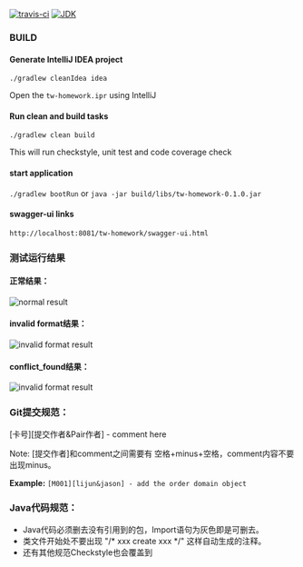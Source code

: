 [![travis-ci](https://travis-ci.org/lijun003/tw-homework.svg)](https://travis-ci.org/lijun003/tw-homework)
[![JDK](http://img.shields.io/badge/JDK-v8.0-yellow.svg)](http://www.oracle.com/technetwork/java/javase/downloads/index.html)

### BUILD

#### Generate IntelliJ IDEA project
`./gradlew cleanIdea idea`

Open the `tw-homework.ipr` using IntelliJ

#### Run clean and build tasks
`./gradlew clean build`

This will run checkstyle, unit test and code coverage check

#### start application
`./gradlew bootRun` or `java -jar build/libs/tw-homework-0.1.0.jar`

#### swagger-ui links
`http://localhost:8081/tw-homework/swagger-ui.html`


### 测试运行结果
#### 正常结果：
![normal result](http://bmob-cdn-1019.b0.upaiyun.com/2016/09/20/4162e56b40ed5954801827aef984bd7f.png)

#### invalid format结果：
![invalid format result](http://bmob-cdn-1019.b0.upaiyun.com/2016/09/20/76e2c74040c7380780d1fbd6f09c5bea.png)

#### conflict_found结果：
![invalid format result](http://bmob-cdn-1019.b0.upaiyun.com/2016/09/20/d98488044054a3a580c5a97b5e763145.png)

### Git提交规范：

[卡号][提交作者&Pair作者] - comment here

Note: [提交作者]和comment之间需要有 空格+minus+空格，comment内容不要出现minus。

**Example:** `[M001][lijun&jason] - add the order domain object`


### Java代码规范：

- Java代码必须删去没有引用到的包，Import语句为灰色即是可删去。
- 类文件开始处不要出现 "/* xxx create xxx */" 这样自动生成的注释。
- 还有其他规范Checkstyle也会覆盖到

